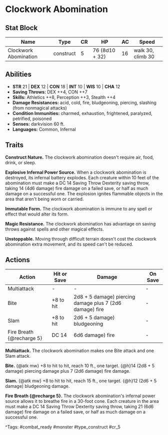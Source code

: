 # Clockwork Abomination

## Stat Block

| Name | Type | CR | HP | AC | Speed |
|------|------|----|----|----|-------|
| Clockwork Abomination | construct | 5 | 76 (8d10 + 32) | 16 | walk 30, climb 30 |

## Abilities

- **STR** 21 | **DEX** 12 | **CON** 18 | **INT** 10 | **WIS** 10 | **CHA** 12
- **Saving Throws:** DEX ++4, CON ++7  
- **Skills:** Athletics ++8, Perception ++3, Stealth ++4  
- **Damage Resistances:** acid, cold, fire, bludgeoning, piercing, slashing (from nonmagical attacks)  
- **Condition Immunities:** charmed, exhaustion, frightened, paralyzed, petrified, poisoned  
- **Senses:** darkvision 60 ft.  
- **Languages:** Common, Infernal

## Traits

**Construct Nature.** The clockwork abomination doesn't require air, food, drink, or sleep.

**Explosive Infernal Power Source.** When a clockwork abomination is destroyed, its infernal battery explodes. Each creature within 10 feet of the abomination must make a DC 14 Saving Throw Dexterity saving throw, taking 14 (4d6 damage) fire damage on a failed save, or half as much damage on a successful one. The explosion ignites flammable objects in the area that aren't being worn or carried.

**Immutable Form.** The clockwork abomination is immune to any spell or effect that would alter its form.

**Magic Resistance.** The clockwork abomination has advantage on saving throws against spells and other magical effects.

**Unstoppable.** Moving through difficult terrain doesn't cost the clockwork abomination extra movement, and its speed can't be reduced.


## Actions

| Action | Hit or Save | Damage | On Save |
|--------|--------------|--------|----------|
| Multiattack | - | - | - |
| Bite | +8 to hit | 2d8 + 5 damage) piercing damage plus 7 (2d6 damage) fire | - |
| Slam | +8 to hit | 2d6 + 5 damage) bludgeoning | - |
| Fire Breath {@recharge 5} | DC 14 | 6d6 damage) fire | - |

**Multiattack.** The clockwork abomination makes one Bite attack and one Slam attack.

**Bite.** {@atk mw} +8 to hit to hit, reach 10 ft., one target. {@h}14 (2d8 + 5 damage) piercing damage plus 7 (2d6 damage) fire damage.

**Slam.** {@atk mw} +8 to hit to hit, reach 15 ft., one target. {@h}12 (2d6 + 5 damage) bludgeoning damage.

**Fire Breath {@recharge 5}.** The clockwork abomination's infernal power source allows it to breathe fire in a 30-foot cone. Each creature in the area must make a DC 14 Saving Throw Dexterity saving throw, taking 21 (6d6 damage) fire damage on a failed save, or half as much damage on a successful one.


^Tags: #combat_ready #monster #type_construct #cr_5